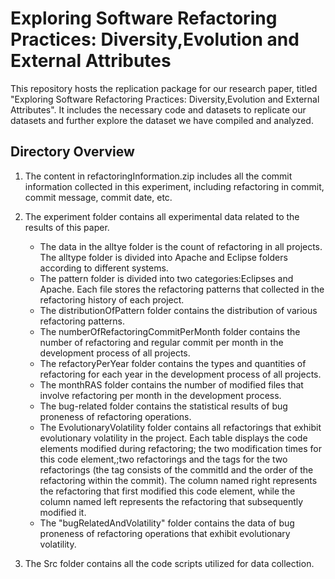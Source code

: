 Exploring Software Refactoring Practices: Diversity,Evolution and External Attributes
=================================
This repository hosts the replication package for our research paper, titled "Exploring Software Refactoring Practices: Diversity,Evolution and External Attributes". It includes the necessary code and datasets to replicate our datasets and further explore the dataset we have compiled and analyzed.

## Directory Overview
 1. The content in refactoringInformation.zip includes all the commit information collected in this experiment, including refactoring in commit, commit message, commit date, etc.


 2. The experiment folder contains all experimental data related to the results of this paper.
      - The data in the alltye folder is the count of refactoring in all projects. The alltype folder is divided into Apache and Eclipse folders according to different systems.
      - The pattern folder is divided into two categories:Eclipses and Apache. Each file stores the refactoring patterns that collected in the refactoring history of each project.
      - The distributionOfPattern folder contains the distribution of various refactoring patterns.
      - The numberOfRefactoringCommitPerMonth folder contains the number of refactoring and regular commit per month in the development process of all projects.
      - The refactoryPerYear folder contains the types and quantities of refactoring for each year in the development process of all projects.
      - The monthRAS folder contains the number of modified files that involve refactoring per month in the development process.
      - The bug-related folder contains the statistical results of bug proneness of refactoring operations.
      - The EvolutionaryVolatility folder contains all refactorings that exhibit evolutionary volatility in the project. Each table displays the code elements modified during refactoring; the two modification times for this code element,;two refactorings and the tags for the two refactorings (the tag consists of the commitId and the order of the refactoring within the commit). The column named right represents the refactoring that first modified this code element, while the column named left represents the refactoring that subsequently modified it.
      - The "bugRelatedAndVolatility" folder contains the data of bug proneness of refactoring operations that exhibit evolutionary volatility.
3. The Src folder contains all the code scripts utilized for data collection.

